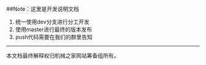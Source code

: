 ##Note：这里是开发说明文档

1. 统一使用dev分支进行分工开发
2. 使用master进行最终的版本发布
3. push代码需要在我们的群里告知

---
本文档最终解释权归机械之家网站筹备组所有。